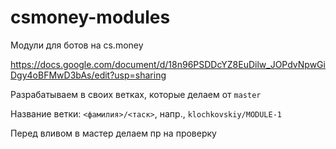 # csmoney-modules
Модули для ботов на cs.money

https://docs.google.com/document/d/18n96PSDDcYZ8EuDilw_JOPdvNpwGiDgy4oBFMwD3bAs/edit?usp=sharing

Разрабатываем в своих ветках, которые делаем от `master`

Название ветки: `<фамилия>/<таск>`, напр., `klochkovskiy/MODULE-1`

Перед вливом в мастер делаем пр на проверку
